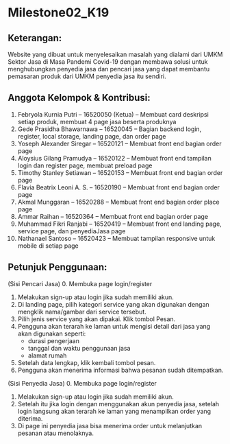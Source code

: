 # Milestone02_K19

## Keterangan:
Website yang dibuat untuk menyelesaikan masalah yang dialami dari UMKM Sektor Jasa di Masa Pandemi Covid-19 dengan membawa solusi untuk menghubungkan penyedia jasa dan pencari jasa yang dapat membantu pemasaran produk dari UMKM penyedia jasa itu sendiri.

## Anggota Kelompok & Kontribusi:
1. Febryola Kurnia Putri – 16520050 (Ketua) – Membuat card deskripsi setiap produk, membuat 4 page jasa beserta produknya
2. Gede Prasidha Bhawarnawa – 16520045 – Bagian backend login, register, local storage, landing page, dan order page
3. Yoseph Alexander Siregar – 16520121 – Membuat front end bagian order page
4. Aloysius Gilang Pramudya – 16520122 – Membuat front end tampilan login dan register page, membuat preload page
5. Timothy Stanley Setiawan – 16520153 – Membuat front end bagian order page
6. Flavia Beatrix Leoni A. S. – 16520190 – Membuat front end bagian order page
7. Akmal Munggaran – 16520288 – Membuat front end bagian order place page
8. Ammar Raihan – 16520364 – Membuat front end bagian order page
9. Muhammad Fikri Ranjabi – 16520419 – Membuat front end landing page, service page, dan penyediaJasa page
10. Nathanael Santoso – 16520423 – Membuat tampilan responsive untuk mobile di setiap page

## Petunjuk Penggunaan:

(Sisi Pencari Jasa)
0. Membuka page login/register
1. Melakukan sign-up atau login jika sudah memiliki akun.
2. Di landing page, pilih kategori service yang akan digunakan dengan mengklik nama/gambar dari service tersebut.
3. Pilih jenis service yang akan dipakai. Klik tombol Pesan.
4. Pengguna akan terarah ke laman untuk mengisi detail dari jasa yang akan digunakan seperti:
    - durasi pengerjaan
    - tanggal dan waktu penggunaan jasa
    - alamat rumah
5. Setelah data lengkap, klik kembali tombol pesan.
6. Pengguna akan menerima informasi bahwa pesanan sudah ditempatkan. 

(Sisi Penyedia Jasa)
0. Membuka page login/register
1. Melakukan sign-up atau login jika sudah memiliki akun.
2. Setelah itu jika login dengan menggunakan akun penyedia jasa, setelah login langsung akan terarah ke laman yang menampilkan order yang diterima.
3. Di page ini penyedia jasa bisa menerima order untuk melanjutkan pesanan atau menolaknya.
